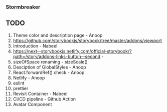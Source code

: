 ### Stormbreaker

## TODO

1. Theme color and description page - Anoop
2. https://github.com/storybookjs/storybook/tree/master/addons/viewport
3. Introduction - Nabeel
4. https://next--storybookjs.netlify.com/official-storybook/?path=/story/addons-links-button--second -
5. sizeOfSpace renaming - sizeScale()
6. Desciption of GlobalStyles - Anoop
7. React.forwardRef() check - Anoop
8. Netlify - Anoop
9. eslint
10. prettier
11. Revisit Container - Nabeel
12. CI/CD pipeline - Github Action
13. Avatar Component

